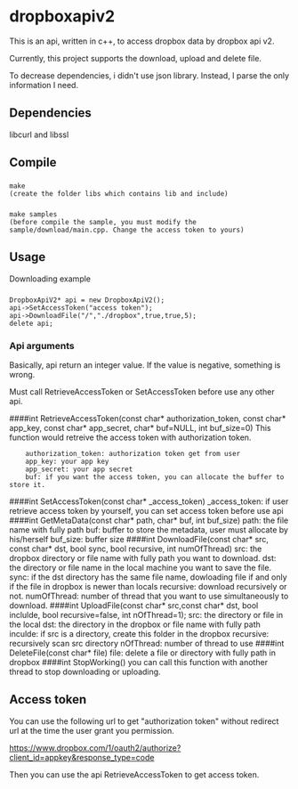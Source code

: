 # dropboxapiv2
This is an api, written in c++, to access dropbox data by dropbox api v2.

Currently, this project supports the download, upload and delete file.

To decrease dependencies, i didn't use json library. Instead, I parse the only information I need.

Dependencies
------
libcurl and libssl

Compile
------
###
    make
    (create the folder libs which contains lib and include)
###
    make samples
    (before compile the sample, you must modify the sample/download/main.cpp. Change the access token to yours)

Usage
------
Downloading example
###
    DropboxApiV2* api = new DropboxApiV2();
    api->SetAccessToken("access token");
    api->DownloadFile("/","./dropbox",true,true,5);
    delete api;
### Api arguments
Basically, api return an integer value. If the value is negative, something is wrong.

Must call RetrieveAccessToken or SetAccessToken before use any other api.

####int RetrieveAccessToken(const char* authorization_token, const char* app_key, const char* app_secret, char* buf=NULL, int buf_size=0)
This function would retreive the access token with authorization token.

        authorization_token: authorization token get from user
        app_key: your app key
        app_secret: your app secret
        buf: if you want the access token, you can allocate the buffer to store it.
####int SetAccessToken(const char* _access_token)
        _access_token: if user retrieve access token by yourself, you can set access token before use api
####int GetMetaData(const char* path, char* buf, int buf_size)
        path: the file name with fully path
        buf: buffer to store the metadata, user must allocate by his/herself
        buf_size: buffer size
####int DownloadFile(const char* src, const char* dst, bool sync, bool recursive, int numOfThread)
        src: the dropbox directory or file name with fully path you want to download.
        dst: the directory or file name in the local machine you want to save the file.
        sync: if the dst directory has the same file name, dowloading file if and only if the file in dropbox is newer than locals
        recursive: download recursively or not.
        numOfThread: number of thread that you want to use simultaneously to download.
####int UploadFile(const char* src,const char* dst, bool inclulde, bool recursive=false, int nOfThread=1);
        src: the directory or file in the local
        dst: the directory  in the dropbox or file name with fully path
        inculde: if src is a directory, create this folder in the dropbox
        recursive: recursively scan src directory
        nOfThread: number of thread to use
####int DeleteFile(const char* file)
        file: delete a file or directory with fully path in dropbox
####int StopWorking()
you can call this function with another thread to stop downloading or uploading.
        
        
        

   
Access token
------
You can use the following url to get "authorization token" without redirect url at the time the user grant you permission.

https://www.dropbox.com/1/oauth2/authorize?client_id=appkey&response_type=code

Then you can use the api RetrieveAccessToken to get access token.

